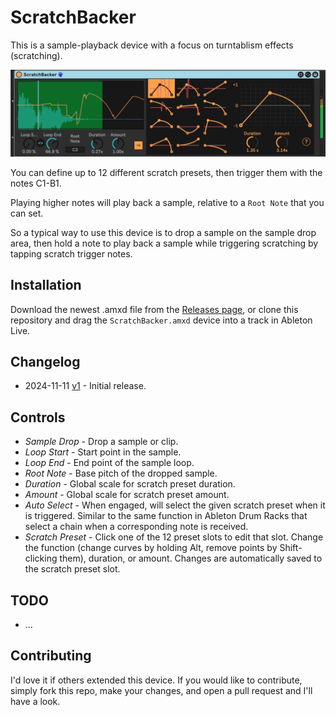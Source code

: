 # ScratchBacker

This is a sample-playback device with a focus on turntablism effects (scratching).

![The Device](images/device.gif)

You can define up to 12 different scratch presets, then trigger them with the notes C1-B1.

Playing higher notes will play back a sample, relative to a `Root Note` that you can set.

So a typical way to use this device is to drop a sample on the sample drop area, then hold a note to play back a sample while triggering scratching by tapping scratch trigger notes.

## Installation

Download the newest .amxd file from the [Releases page](https://github.com/zsteinkamp/m4l-ScratchBacker/releases), or clone this repository and drag the `ScratchBacker.amxd` device into a track in Ableton Live.

## Changelog

* 2024-11-11 [v1](https://github.com/zsteinkamp/m4l-ScratchBacker/releases/download/v1/ScratchBacker-v1.amxd) - Initial release.

## Controls

* *Sample Drop* - Drop a sample or clip.
* *Loop Start* - Start point in the sample.
* *Loop End* - End point of the sample loop.
* *Root Note* - Base pitch of the dropped sample.
* *Duration* - Global scale for scratch preset duration.
* *Amount* - Global scale for scratch preset amount.
* *Auto Select* - When engaged, will select the given scratch preset when it is triggered. Similar to the same function in Ableton Drum Racks that select a chain when a corresponding note is received.
* *Scratch Preset* - Click one of the 12 preset slots to edit that slot. Change the function (change curves by holding Alt, remove points by Shift-clicking them), duration, or amount. Changes are automatically saved to the scratch preset slot.

## TODO

* ...

## Contributing

I'd love it if others extended this device. If you would like to contribute, simply fork this repo, make your changes, and open a pull request and I'll have a look.
